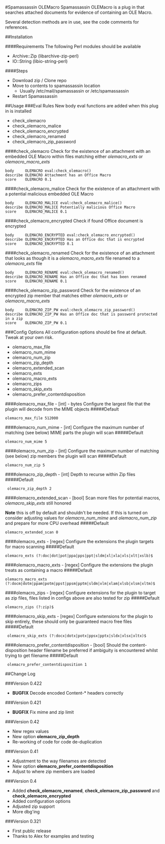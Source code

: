 #Spamassassin OLEMacro
Spamassassin OLEMacro is a plug in that searches attached documents for evidence of containing an OLE Macro.

Several detection methods are in use, see the code comments for references.

##Installation

####Requirements
The following Perl modules should be available

 - Archive::Zip (libarchive-zip-perl)
 - IO::String (libio-string-perl)

####Steps

 - Download zip / Clone repo
 - Move to contents to spamassassin location
	 - Usually /etc/mail/spamassassin or /etc/spamassassin
 - Restart Spamassassin

##Usage
###Eval Rules
New body eval functions are added when this plug in is installed

 - check_olemacro
 - check_olemacro_malice
 - check_olemacro_encrypted
 - check_olemacro_renamed
 - check_olemacro_zip_password

####check_olemacro
Check for the existence of an attachment with an embedded OLE Macro within files matching either *olemacro_exts* or *olemacro_macro_exts*

    body     OLEMACRO eval:check_olemacro()
    describe OLEMACRO Attachment has an Office Macro
    score    OLEMACRO 0.1


####check_olemacro_malice
Check for the existence of an attachment with a potential malicious embedded OLE Macro

    body     OLEMACRO_MALICE eval:check_olemacro_malice()
    describe OLEMACRO_MALICE Potentially malicious Office Macro
    score    OLEMACRO_MALICE 0.1

####check_olemacro_encrypted
Check if found Office document is encrypted

    body     OLEMACRO_ENCRYPTED eval:check_olemacro_encrypted()
    describe OLEMACRO_ENCRYPTED Has an Office doc that is encrypted
    score    OLEMACRO_ENCRYPTED 0.1

####check_olemacro_renamed
Check for the existence of an attachment that looks as though it is a *olemacro_macro_exts* file renamed to a *olemacro_exts* file

    body     OLEMACRO_RENAME eval:check_olemacro_renamed()
    describe OLEMACRO_RENAME Has an Office doc that has been renamed
    score    OLEMACRO_RENAME 0.1


####check_olemacro_zip_password
Check for the existence of an encrypted zip member that matches either *olemacro_exts* or *olemacro_macro_exts*

    body     OLEMACRO_ZIP_PW eval:check_olemacro_zip_password()
    describe OLEMACRO_ZIP_PW Has an Office doc that is password protected in a zip
    score    OLEMACRO_ZIP_PW 0.1

###Config Options
All configuration options should be fine at default. Tweak at your own risk.

 - olemacro_max_file
 - olemacro_num_mime
 - olemacro_num_zip
 - olemacro_zip_depth
 - olemacro_extended_scan
 - olemacro_exts
 - olemacro_macro_exts
 - olemacro_zips
 - olemacro_skip_exts
 - olemacro_prefer_contentdisposition

####olemacro_max_file - [int] - bytes
Configure the largest file that the plugin will decode from the MIME objects
#####Default

    olemacro_max_file 512000

####olemacro_num_mime - [int]
Configure the maximum number of matching (see below) MIME parts the plugin will scan
#####Default

    olemacro_num_mime 5

####olemacro_num_zip - [int]
Configure the maximum number of matching (see below) zip members the plugin will scan
#####Default

    olemacro_num_zip 5

####olemacro_zip_depth - [int]
Depth to recurse within Zip files
#####Default

     olemacro_zip_depth 2

####olemacro_extended_scan - [bool]
Scan more files for potential macros, *olemacro_skip_exts* still honored

**Note** this is off by default and shouldn't be needed. If this is turned on consider adjusting values for *olemacro_num_mime* and *olemacro_num_zip* and prepare for more CPU overhead
#####Default

    olemacro_extended_scan 0

####olemacro_exts - [regex]
Configure the extensions the plugin targets for macro scanning
#####Default

    olemacro_exts (?:doc|dot|pot|ppa|pps|ppt|sldm|xl|xla|xls|xlt|xslb)$

####olemacro_macro_exts - [regex]
Configure the extensions the plugin treats as containing a macro
#####Default

    olemacro_macro_exts (?:docm|dotm|ppam|potm|ppst|ppsm|pptm|sldm|xlm|xlam|xlsb|xlsm|xltm)$

####olemacro_zips - [regex]
Configure extensions for the plugin to target as zip files, files listed in configs above are also tested for zip
#####Default

    olemacro_zips (?:zip)$

####olemacro_skip_exts - [regex]
Configure extensions for the plugin to skip entirely, these should only be guaranteed macro free files
#####Default

     olemacro_skip_exts (?:docx|dotx|potx|ppsx|pptx|sldx|xlsx|xltx)$

####olemacro_prefer_contentdisposition - [bool]
Should the content-disposition header filename be preferred if ambiguity is encountered whilst trying to get filename
#####Default

     olemacro_prefer_contentdisposition 1

##Change Log

###Version 0.422

 - **BUGFIX** Decode encoded Content-* headers correctly

###Version 0.421

 - **BUGFIX** Fix mime and zip limit

###Version 0.42

 - New regex values
 - New option **olemacro_zip_depth**
 - Re-working of code for code de-duplication

###Version 0.41

 - Adjustment to the way filenames are detected
 - New option **olemacro_prefer_contentdisposition**
 - Adjust to where zip members are loaded

###Version 0.4

 - Added **check_olemacro_renamed**, **check_olemacro_zip_password** and **check_olemacro_encrypted**
 - Added configuration options
 - Adjusted zip support
 - More dbg'ing

###Version 0.321

 - First public release
 - Thanks to Alex for examples and testing
